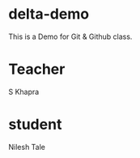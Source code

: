 # delta-demo
This is a Demo for Git &amp; Github class.

# Teacher 
S Khapra   
 
# student
Nilesh Tale